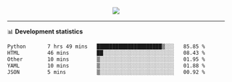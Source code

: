 <h3 align="center">
  <a href="https://github.com/hwalker928">
      <img src="https://github-profile-trophy.vercel.app/?username=hwalker928&no-bg=true&no-frame=true">
  </a>
</h3>


<hr>

📊 **Development statistics**

<!--START_SECTION:waka-->

```txt
Python       7 hrs 49 mins   █████████████████████▒░░░   85.85 %
HTML         46 mins         ██░░░░░░░░░░░░░░░░░░░░░░░   08.43 %
Other        10 mins         ▒░░░░░░░░░░░░░░░░░░░░░░░░   01.95 %
YAML         10 mins         ▒░░░░░░░░░░░░░░░░░░░░░░░░   01.88 %
JSON         5 mins          ▒░░░░░░░░░░░░░░░░░░░░░░░░   00.92 %
```

<!--END_SECTION:waka-->

